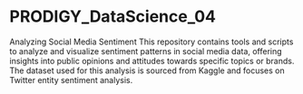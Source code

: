 # PRODIGY_DataScience_04
Analyzing Social Media Sentiment  This repository contains tools and scripts to analyze and visualize sentiment patterns in social media data, offering insights into public opinions and attitudes towards specific topics or brands. The dataset used for this analysis is sourced from Kaggle and focuses on Twitter entity sentiment analysis.
